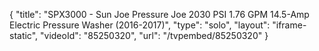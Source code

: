 {
    "title": "SPX3000 - Sun Joe Pressure Joe 2030 PSI 1.76 GPM 14.5-Amp Electric Pressure Washer (2016-2017)",
    "type": "solo",
    "layout": "iframe-static",
    "videoId": "85250320",
    "url": "\/tvpembed\/85250320"
}